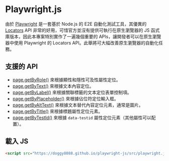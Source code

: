 # Playwright.js

由於 [Playwright](https://playwright.dev/) 是一套基於 Node.js 的 E2E 自動化測試工具，其優異的 [Locators](https://playwright.dev/docs/locators) API 非常的好用，可惜官方並沒有提供可執行在原生瀏覽器的 JS 函式庫版本，因此本專案特別實作了一遍幾個重要的 APIs，讓開發者可以在原生瀏覽器中使用 Playwright 的 Locators API。此舉將可大幅改善原生瀏覽器的自動化任務。

## 支援的 API

- [page.getByRole()](https://playwright.dev/docs/locators#locate-by-role) 來根據顯性和隱性可及性屬性定位。
- [page.getByText()](https://playwright.dev/docs/locators#locate-by-text) 來根據文本內容定位。
- [page.getByLabel()](https://playwright.dev/docs/locators#locate-by-label) 來根據關聯標籤的文本定位表單控制項。
- [page.getByPlaceholder()](https://playwright.dev/docs/locators#locate-by-placeholder) 來根據佔位符定位輸入框。
- [page.getByAltText()](https://playwright.dev/docs/locators#locate-by-alt-text) 來根據文本替代內容定位元素，通常是圖片。
- [page.getByTitle()](https://playwright.dev/docs/locators#locate-by-title) 來根據標題屬性定位元素。
- [page.getByTestId()](https://playwright.dev/docs/locators#locate-by-test-id) 來根據 `data-testid` 屬性定位元素（其他屬性可以配置）。

## 載入 JS

```html
<script src="https://doggy8088.github.io/playwright-js/src/playwright.js"></script>
```
